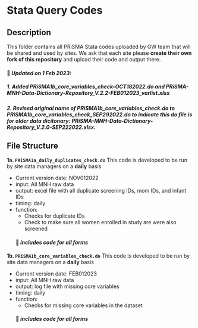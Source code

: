# Stata Query Codes 
## Description
This folder contains all PRiSMA Stata codes uploaded by GW team that will be shared and used by sites. We ask that each site please **create their own fork of this repository** and upload their code and output there. 

#### :pushpin: *Updated on 1 Feb 2023:*
##### *1. Added PRiSMA1b_core_variables_check-OCT182022.do and PRiSMA-MNH-Data-Dictionary-Repository_V.2.2-FEB012023_varlist.xlsx*
##### *2. Revised original name of PRiSMA1b_core_variables_check.do to PRiSMA1b_core_variables_check_SEP292022.do to indicate this do file is for older data dicitonary: PRiSMA-MNH-Data-Dictionary-Repository_V.2.0-SEP222022.xlsx.*

## File Structure
**1a\. `PRiSMA1a_daily_duplicates_check.do`** This code is developed to be run by site data managers on a **daily** basis
   - Current version date: NOV012022 
   - input: All MNH raw data
   - output: excel file with all duplicate screening IDs, mom IDs, and infant IDs
   - timing: daily  
   - function: 
     - Checks for duplicate IDs 
     - Check to make sure all women enrolled in study are were also screened
     #### :pushpin: *includes code for all forms*
     
**1b\. `PRiSMA1b_core_variables_check.do`** This code is developed to be run by site data managers on a **daily** basis
   - Current version date: FEB012023
   - input: All MNH raw data
   - output: log file with missing core variables 
   - timing: daily  
   - function: 
     - Checks for missing core variables in the dataset 
     #### :pushpin: *includes code for all forms*

